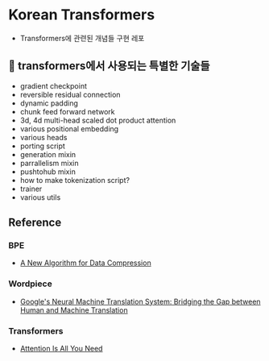 # Korean Transformers
- Transformers에 관련된 개념들 구현 레포

## 🤗 transformers에서 사용되는 특별한 기술들
- gradient checkpoint
- reversible residual connection
- dynamic padding
- chunk feed forward network
- 3d, 4d multi-head scaled dot product attention
- various positional embedding
- various heads
- porting script
- generation mixin
- parrallelism mixin
- pushtohub mixin
- how to make tokenization script?
- trainer
- various utils


## Reference

### BPE
- [A New Algorithm for Data Compression](https://www.derczynski.com/papers/archive/BPE_Gage.pdf)

### Wordpiece
- [Google's Neural Machine Translation System: Bridging the Gap between Human and Machine Translation](https://arxiv.org/abs/1609.08144)

### Transformers
- [Attention Is All You Need](https://papers.nips.cc/paper/2017/file/3f5ee243547dee91fbd053c1c4a845aa-Paper.pdf)
